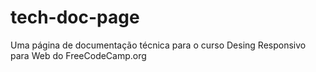 # tech-doc-page

Uma página de documentação técnica para o curso Desing Responsivo para Web do FreeCodeCamp.org
